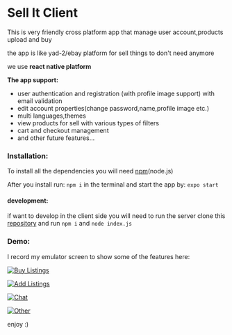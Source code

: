 # Sell It Client

This is very friendly cross platform app that manage user account,products upload and buy

the app is like yad-2/ebay platform for sell things to don't need anymore

we use **react native platform**

**The app support:**

- user authentication and registration (with profile image support) with email validation
- edit account properties(change password,name,profile image etc.)
- multi languages,themes
- view products for sell with various types of filters
- cart and checkout management
- and other future features...

###  Installation:

To install all the dependencies you will need [npm](https://nodejs.org/en/download/)(node.js)

After you install run: `npm i` in the terminal and start the app by: `expo start`

#### development:

if want to develop in the client side you will need to run the server clone this [repository](https://github.com/YD5463/SellItBackend) and run `npm i` and `node index.js`

### Demo:

I record my emulator screen to show some of the features here:

[![Buy Listings](https://img.youtube.com/vi/f9bbhchlhpk/0.jpg)](https://www.youtube.com/watch?v=f9bbhchlhpk)

[![Add Listings](https://img.youtube.com/vi/V7RhsvWzwfU/0.jpg)](https://www.youtube.com/watch?v=V7RhsvWzwfU)

[![Chat](https://img.youtube.com/vi/wvQWRt95NoQ/0.jpg)](https://www.youtube.com/watch?v=wvQWRt95NoQ)

[![Other](https://img.youtube.com/vi/siJR_vWT3S4/0.jpg)](https://www.youtube.com/watch?v=siJR_vWT3S4)


enjoy :)

